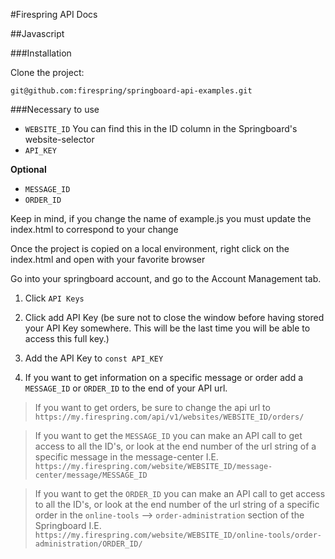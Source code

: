 #Firespring API Docs

##Javascript

###Installation

Clone the project:

```
git@github.com:firespring/springboard-api-examples.git
```

###Necessary to use

* `WEBSITE_ID` You can find this in the ID column in the Springboard's website-selector
* `API_KEY`

**Optional**

* `MESSAGE_ID`
* `ORDER_ID`


Keep in mind, if you change the name of example.js you must update the index.html to correspond to your change

Once the project is copied on a local environment, right click on the index.html and open with your favorite browser

Go into your springboard account, and go to the Account Management tab. 

1. Click `API Keys`

2. Click add API Key (be sure not to close the window before having stored your API Key somewhere.
This will be the last time you will be able to access this full key.)

3. Add the API Key to `const API_KEY`

4. If you want to get information on a specific message or order add a `MESSAGE_ID` or `ORDER_ID` to the end of
your API url.

> If you want to get orders, be sure to change the api url to `https://my.firespring.com/api/v1/websites/WEBSITE_ID/orders/`

> If you want to get the `MESSAGE_ID` you can make an API call to get access to all the ID's, or look at the end number 
of the url string of a specific message in the message-center I.E. `https://my.firespring.com/website/WEBSITE_ID/message-center/message/MESSAGE_ID`

> If you want to get the `ORDER_ID` you can make an API call to get access to all the ID's, or look at the end number
of the url string of a specific order in the `online-tools` --> `order-administration` section of the Springboard
I.E. `https://my.firespring.com/website/WEBSITE_ID/online-tools/order-administration/ORDER_ID/`